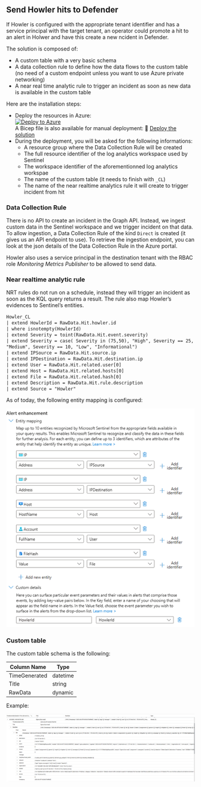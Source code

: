 ## Send Howler hits to Defender 

If Howler is configured with the appropriate tenant identifier and has a service principal with the target tenant, an operator could promote a hit to an alert in Holwer and have this create a new ncident in Defender.

The solution is composed of:
- A custom table with a very basic schema
- A data collection rule to define how the data flows to the custom table (no need of a custom endpoint unless you want to use Azure private networking)
- A near real time analytic rule to trigger an incident as soon as new data  is available in the custom table

Here are the installation steps:
- Deploy the resources in Azure:   
[![Deploy to Azure](https://aka.ms/deploytoazurebutton)](https://portal.azure.com/#create/Microsoft.Template/uri/https://raw.githubusercontent.com/piaudonn/DefenderForHowler/refs/heads/main/deploy/FromHowlerToDefender_main.json)   
A Bicep file is also available for manual deployment: 💪 [Deploy the solution](https://raw.githubusercontent.com/piaudonn/DefenderForHowler/refs/heads/main/deploy/FromHowlerToDefender_main.bicep)
- During the deployment, you will be asked for the following informations:
   - A resource group where the Data Collection Rule will be created
   - The full resource identifier of the log analytics workspace used by Sentinel
   - The workspace identifier of the aforementionned log analytics workspae
   - The name of the custom table (it needs to finish with `_CL`)
   - The name of the near realtime analytics rule it will create to trigger incident from hit

### Data Collection Rule

There is no API to create an incident in the Graph API. Instead, we ingest custom data in the Sentinel workspace and we trigger incident on that data. To allow ingestion, a Data Collection Rule of the kind `Direct` is created (it gives us an API endpoint to use). To retrieve the ingestion endpoint, you can look at the json details of the Data Collection Rule in the Azure portal.

Howler also uses a service principal in the destination tenant with the RBAC role *Monitoring Metrics Publisher* to be allowed to send data.

### Near realtime analytic rule

NRT rules do not run on a schedule, instead they will trigger an incident as soon as the KQL query returns a result.
The rule also map Howler’s evidences to Sentinel’s entities.

```kql
Howler_CL
| extend HowlerId = RawData.Hit.howler.id
| where isnotempty(HowlerId)
| extend Severity = toint(RawData.Hit.event.severity)
| extend Severity = case( Severity in (75,50), "High", Severity == 25, "Medium", Severity == 10, "Low", "Informational")
| extend IPSource = RawData.Hit.source.ip
| extend IPDestination = RawData.Hit.destination.ip
| extend User = RawData.Hit.related.user[0]
| extend Host = RawData.Hit.related.hosts[0]
| extend File = RawData.Hit.related.hash[0]
| extend Description = RawData.Hit.rule.description
| extend Source = "Howler"
```
As of today, the following entity mapping is configured:

![Entity mapping](images/entitymapping.png)


### Custom table

The custom table schema is the following:

| Column Name | Type |
|-|-|
|TimeGenerated|datetime|
|Title|string|
|RawData|dynamic|

Example:

![Custom table sample](images/customtable.png)